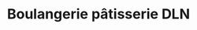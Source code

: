 ---
title: "Boulangerie pâtisserie DLN"
url: /nort-sur-erdre/boulangerie-patisserie-dln/
shop: Bäckerei
---